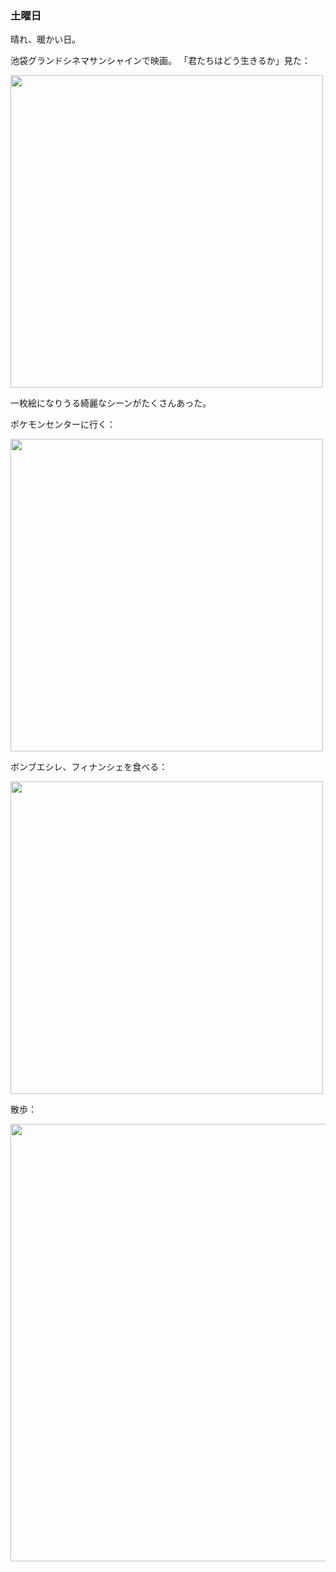 ### 土曜日

晴れ、暖かい日。

池袋グランドシネマサンシャインで映画。
「君たちはどう生きるか」見た：

<img src="https://i.imgur.com/2aGaFs4.jpg" width="500">

一枚絵になりうる綺麗なシーンがたくさんあった。

ポケモンセンターに行く：

<img src="https://i.imgur.com/eZl1Ir2.jpg" width="500">

ボンブエシレ、フィナンシェを食べる：

<img src="https://i.imgur.com/NlSKcQT.jpg" width="500">

散歩：

<img src="https://i.imgur.com/b2gakGo.jpg" width="700">
